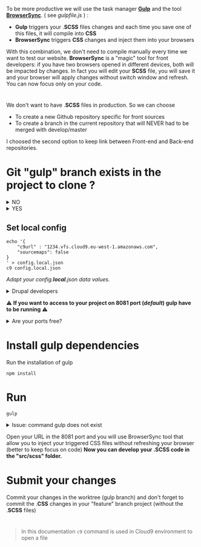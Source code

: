 

To be more productive we will use the task manager **[Gulp](https://gulpjs.com/)** and the tool **[BrowserSync](https://www.browsersync.io/)**. ( see _gulpfile.js_ ) :

-   **Gulp**  triggers your .**SCSS** files changes and each time you save one of this files,  it will compile into  **CSS**
-   **BrowserSync**  triggers **CSS** changes and inject them into your browsers

With this combination, we don't need to compile manually every time we want to test our website.  **BrowserSync** is a "magic" tool for front developers: if you have two browsers opened in different devices, both will be impacted by changes. In fact you will edit your  **SCSS** file, you will save it and your browser will apply changes without switch window and refresh. You can now focus only on your code.
#
We don't want to have .**SCSS** files in production. So we can choose 
 - To create a new Github repository specific for front sources
 - To create a branch in the current repository that will NEVER had to be merged with develop/master

I choosed the second option to keep link between Front-end and Back-end repositories.

# Git "gulp" branch exists in the project to clone ?

<details><summary>NO</summary><p>

```
cd %THEME_FOLDER%
git remote get-url --all origin | git clone `xargs` gulp
rm -rf gulp/**
cd gulp
git checkout -b gulp
git clone https:``//github.com/julien-/gulp_browsersync
mv gulp_browsersync/* .
rm -rf gulp_browsersync/
echo "config.default.json
config.local.json
gulpfile.js
package.json
node_modules"  > .gitignore
git add .
ll
```
Is there files to remove for the current branch "gulp" (for sample ".jenkinsfile") ? If no, you can commit
```
git commit -m "First commit: remove useless files."
```

# Set config files
1.  _config.**default**.json_ : original file from Library cloned ([https://github.com/julien-/gulp_browsersync](https://github.com/julien-/gulp_browsersync))
2.  _config.**project**.json_ : Overrides  _config.**default**.json._ Set default config for future builds for this project and for your colleagues.
3.  _config.**local**.json_ : Overrides  _config.**project**.json._ Non-versioned file, only used in your local environment

```
cp config.default.json config.project.json
c9 config.project.json
cp config.default.json config.local.json
c9 config.local.json
```
Adapt your _config.**project**.json_ data values. After that, remove from config.**local**.json the data already defined in config.**project**.json (in theory you just need to have "c9url" data in config.**local**.json).
`git commit -am "Adding config files."`
</p></details>

<details><summary>YES</summary><p>

```
cd %THEME_FOLDER%
git remote get-url --all origin | git clone `xargs` --branch gulp gulp
cd gulp
git clone https://github.com/julien-/gulp_browsersync
mv gulp_browsersync/* .
rm -rf gulp_browsersync/
```
</p></details>

## Set local config
```
echo '{
    "c9url" : "1234.vfs.cloud9.eu-west-1.amazonaws.com",
    "sourcemaps": false
}
' > config.local.json
c9 config.local.json
```
*Adapt your _config.**local**.json_ data values.*

<details><summary>Drupal developers</summary><p>
To not have troubles of Fonts, update your *settings.php* by adding the port to your `$base_url` _(do not hesitate to chmod 777 your settings.php in development environment)_ :

```
chmod 777 build/sites/default/settings.php
c9 build/sites/default/settings.php
```
```
$base_url = 'https://toto.com/%PROJECT_FOLDER%/build';
$base_url = 'https://toto.com:8081/%PROJECT_FOLDER%/build';
```
</p></details>

:warning: **If you want to access to your project on 8081 port (*default*) gulp have to be running** :warning:

<details><summary>Are your ports free?</summary><p>
Cloud9 open only 8080 8081 and 8082 ports. So you have to use one of this port
`sudo netstat -tulpn | grep 8081`
If your 8081 port is used, you have to free it by updating your C9 Devops configuration according your profile installed (LAMP or Docker) :

LAMP : `sudo salt-call state.apply profiles.lamp`
DOCKER : `sudo salt-call state.apply profiles.docker`

</p></details>

# Install gulp dependencies
Run the installation of gulp
```
npm install
```

# Run

```
gulp
```
<details><summary>Issue: command gulp does not exist</summary><p>

```
npm install --global gulp-cli
```
</p></details>

Open your URL in the 8081 port and you will use BrowserSync tool that allow you to inject your triggered CSS files without refreshing your browser (better to keep focus on code)
**Now you can develop your .SCSS code in the "src/scss" folder.**

# Submit your changes
Commit your changes in the worktree (gulp branch) and don't forget to commit the .**CSS** changes in your "feature" branch project (without the .**SCSS** files)



#
> In this documentation `c9` command is used in Cloud9 environment to open a file
